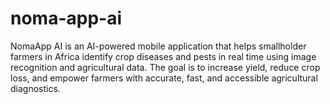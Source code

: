 # noma-app-ai
NomaApp AI is an AI-powered mobile application that helps smallholder farmers in Africa identify crop diseases and pests in real time using image recognition and agricultural data. The goal is to increase yield, reduce crop loss, and empower farmers with accurate, fast, and accessible agricultural diagnostics.
